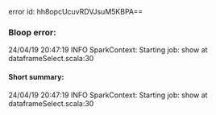 error id: hh8opcUcuvRDVJsuM5KBPA==
### Bloop error:

24/04/19 20:47:19 INFO SparkContext: Starting job: show at dataframeSelect.scala:30
#### Short summary: 

24/04/19 20:47:19 INFO SparkContext: Starting job: show at dataframeSelect.scala:30